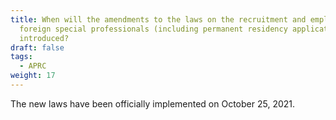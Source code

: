 ```yaml
---
title: When will the amendments to the laws on the recruitment and employment of
  foreign special professionals (including permanent residency applications) be
  introduced?
draft: false
tags:
  - APRC
weight: 17
---
```

The new laws have been officially implemented on October 25, 2021.